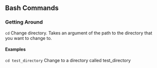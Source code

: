 ## Bash Commands

### Getting Around

`cd`
Change directory. Takes an argument of the path to the directory that you want to change to.

#### Examples
`cd test_directory`
Change to a directory called test_directory